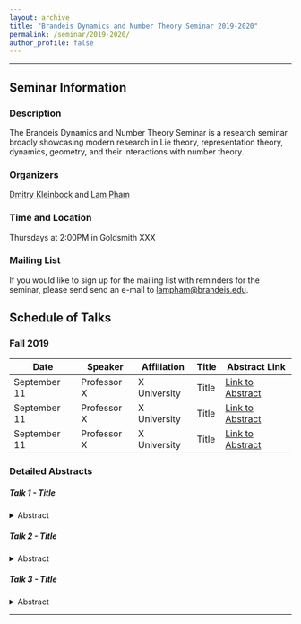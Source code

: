 ```yaml
---
layout: archive
title: "Brandeis Dynamics and Number Theory Seminar 2019-2020"
permalink: /seminar/2019-2020/
author_profile: false
---
```


-----

## Seminar Information

### Description
The Brandeis Dynamics and Number Theory Seminar is a research seminar broadly showcasing modern research in Lie theory, representation theory, dynamics, geometry, and their interactions with number theory.

### Organizers
[Dmitry Kleinbock](http://people.brandeis.edu/~kleinboc/) and [Lam Pham](http://www.lamlaurentpham.com)

### Time and Location
Thursdays at 2:00PM in Goldsmith XXX

### Mailing List
If you would like to sign up for the mailing list with reminders for the seminar, please send send an e-mail to lampham@brandeis.edu.

## Schedule of Talks

### Fall 2019

|Date|Speaker|Affiliation|Title|Abstract Link|
|---|---|---|---|---|
|September 11|Professor X|X University|Title|[Link to Abstract](#talk-1)|
|September 11|Professor X|X University|Title|[Link to Abstract](#talk-2)|
|September 11|Professor X|X University|Title|[Link to Abstract](#talk-3)|


### Detailed Abstracts

##### Talk 1 - Title <a name="talk-1"></a>
<details>
  <summary>Abstract</summary>

</details>

##### Talk 2 - Title <a name="talk-2"></a>
<details>
  <summary>Abstract</summary>

</details>

##### Talk 3 - Title <a name="talk-3"></a>
<details>
  <summary>Abstract</summary>

</details>



-----
